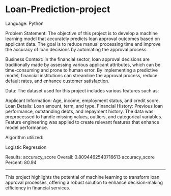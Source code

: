 # Loan-Prediction-project

Language: Python

Problem Statement:
The objective of this project is to develop a machine learning model that accurately predicts loan approval outcomes based on applicant data. The goal is to reduce manual processing time and improve the accuracy of loan decisions by automating the approval process.

Business Context:
In the financial sector, loan approval decisions are traditionally made by assessing various applicant attributes, which can be time-consuming and prone to human error. By implementing a predictive model, financial institutions can streamline the approval process, reduce default rates, and enhance customer satisfaction.

Data:
The dataset used for this project includes various features such as:

Applicant Information: Age, income, employment status, and credit score.
Loan Details: Loan amount, term, and type.
Financial History: Previous loan performance, outstanding debts, and repayment history.
The data was preprocessed to handle missing values, outliers, and categorical variables. Feature engineering was applied to create relevant features that enhance model performance.

Algorithm utilized:

Logistic Regression

Results:
accuracy_score Overall: 0.8094462540716613
accuracy_score Percent: 80.94

**** 
This project highlights the potential of machine learning to transform loan approval processes, offering a robust solution to enhance decision-making efficiency in financial services.
